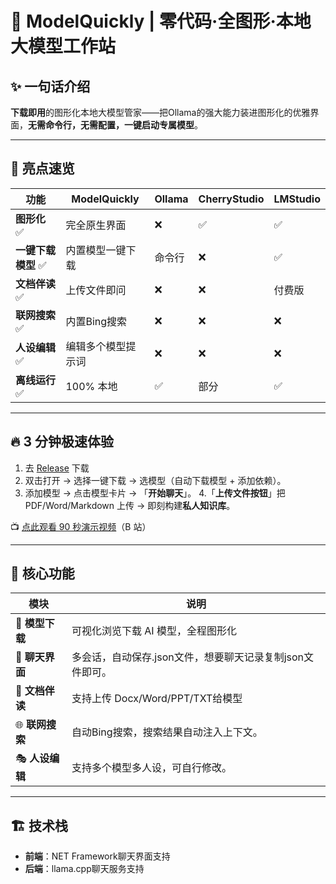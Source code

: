 # 🌌 ModelQuickly | 零代码·全图形·本地大模型工作站

## ✨ 一句话介绍
**下载即用**的图形化本地大模型管家——把Ollama的强大能力装进图形化的优雅界面，**无需命令行，无需配置，一键启动专属模型**。

---

## 🎯 亮点速览
| 功能 | ModelQuickly | Ollama | CherryStudio | LMStudio |
|------|----------------|--------|---------------|----------|
| **图形化** ✅ | 完全原生界面 | ❌ | ✅ | ✅ |
| **一键下载模型** ✅ | 内置模型一键下载 | 命令行 | ❌ | ✅ |
| **文档伴读** ✅ | 上传文件即问 | ❌ | ❌ | 付费版 |
| **联网搜索** ✅ | 内置Bing搜索 | ❌ | ❌ | ❌ |
| **人设编辑** ✅ | 编辑多个模型提示词 | ❌ | ❌ | ❌ |
| **离线运行** ✅ | 100% 本地 | ✅ | 部分 | ✅ |

---

## 🔥 3 分钟极速体验
1. 去 [Release](https://github.com/loukongblock/ModelQuickly/releases) 下载
2. 双击打开 → 选择一键下载 → 选模型（自动下载模型 + 添加依赖）。
3. 添加模型 → 点击模型卡片 → 「**开始聊天**」。
4.「**上传文件按钮**」把 PDF/Word/Markdown 上传 → 即刻构建**私人知识库**。

📺 [点此观看 90 秒演示视频](https://www.bilibili.com/video/BV1xxxxxx)（B 站）

---

## 🧩 核心功能
| 模块 | 说明 |
|------|------|
| 🚀 **模型下载** | 可视化浏览下载 AI 模型，全程图形化 |
| 💬 **聊天界面** | 多会话，自动保存.json文件，想要聊天记录复制json文件即可。 |
| 📁 **文档伴读** | 支持上传 Docx/Word/PPT/TXT给模型 |
| 🌐 **联网搜索** | 自动Bing搜索，搜索结果自动注入上下文。 |
| 🎭 **人设编辑** | 支持多个模型多人设，可自行修改。 |

---

## 🏗️ 技术栈
- **前端**：NET Framework聊天界面支持
- **后端**：llama.cpp聊天服务支持
